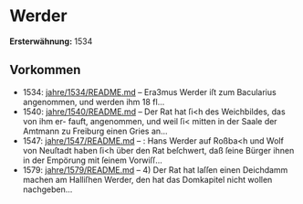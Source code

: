 # Werder

**Ersterwähnung:** 1534

## Vorkommen
- 1534: [jahre/1534/README.md](../jahre/1534/README.md) – Era3mus Werder iſt zum Bacularius angenommen,
und werden ihm 18 fl...
- 1540: [jahre/1540/README.md](../jahre/1540/README.md) – Der Rat hat ſi<h des Weichbildes, das von ihm er-
fauft, angenommen, und weil ſi< mitten in der Saale
der Amtmann zu Freiburg einen Gries an...
- 1547: [jahre/1547/README.md](../jahre/1547/README.md) – : Hans Werder auf Roßba<h und Wolf von Neuſtadt
haben ſi<h über den Rat beſchwert, daß ſeine Bürger
ihnen in der Empörung mit ſeinem Vorwiſſ...
- 1579: [jahre/1579/README.md](../jahre/1579/README.md) – 4) Der Rat hat laſſen einen Deichdamm machen am
Halliſhen Werder, den hat das Domkapitel nicht wollen
nachgeben...
